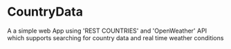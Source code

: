 # CountryData
 A  a simple web App using 'REST COUNTRIES' and 'OpenWeather' API which supports searching for country data and real time weather conditions
